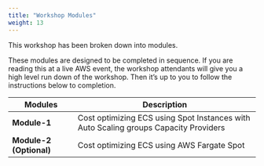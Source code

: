 ```yaml
---
title: "Workshop Modules"
weight: 13
---
```


This workshop has been broken down into modules.

These modules are designed to be completed in sequence. If you are reading this at a live AWS event, the workshop attendants will give you a high level run down of the workshop. Then it’s up to you to follow the instructions below to completion.


| Modules | Description |
| --- | --- |
| **Module-1** | Cost optimizing ECS using Spot Instances with Auto Scaling groups Capacity Providers |
| **Module-2 (Optional)** | Cost optimizing ECS using AWS Fargate Spot |
